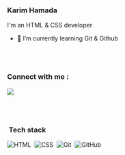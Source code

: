 ### Karim Hamada

I'm an HTML & CSS developer

- 🌱 I’m currently learning Git & Github

<br><br>

### Connect with me :

<a href="https://linkedin.com/in/khhmhbadran/" target="_blank"><img src="https://img.shields.io/badge/Karim%20Hamada-0077B5?style=for-the-badge&logo=Linkedin&logoColor=white"/></a>

<br><br>

### &nbsp;Tech stack
![HTML](https://img.shields.io/badge/-HTML-05122A?style=flat&logo=HTML5)&nbsp;
![CSS](https://img.shields.io/badge/-CSS-05122A?style=flat&logo=CSS3&logoColor=1572B6)&nbsp;
![Git](https://img.shields.io/badge/-Git-05122A?style=flat&logo=git)&nbsp;
![GitHub](https://img.shields.io/badge/-GitHub-05122A?style=flat&logo=github)&nbsp;

<!--
<a href="https://komarev.com/ghpvc/?username=khhmhbadran&style=for-the-badge">
    <img src="https://komarev.com/ghpvc/?username=khhmhbadran&style=for-the-badge">
</a>
-->
